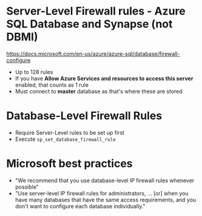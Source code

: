 # Server-Level Firewall rules - Azure SQL Database and Synapse (not DBMI)

https://docs.microsoft.com/en-us/azure/azure-sql/database/firewall-configure

- Up to 128 rules
- If you have **Allow Azure Services and resources to access this server** enabled, that counts as 1 rule
- Must connect to **master** database as that's where these are stored


# Database-Level Firewall Rules

- Require Server-Level rules to be set up first
- Execute  `sp_set_database_firewall_rule`

# Microsoft best practices
- "We recommend that you use database-level IP firewall rules whenever possible"
- "Use server-level IP firewall rules for administrators, ... [or] when you have many databases that have the same access requirements, and you don't want to configure each database individually."
